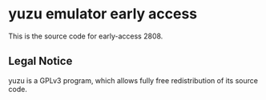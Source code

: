 yuzu emulator early access
=============

This is the source code for early-access 2808.

## Legal Notice

yuzu is a GPLv3 program, which allows fully free redistribution of its source code.